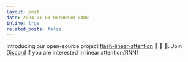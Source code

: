 ```yaml
---
layout: post
date: 2024-01-01 00:00:00-0400
inline: true
related_posts: false
---
```


Introducing our open-source project [flash-linear-attention](https://github.com/sustcsonglin/flash-linear-attention/tree/main) :rocket: :rocket: :rocket:.  Join [Discord](https://discord.gg/vDaJTmKNcS) if you are interested in linear attention/RNN!  
